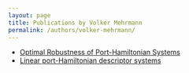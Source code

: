 ```yaml
---
layout: page
title: Publications by Volker Mehrmann
permalink: /authors/volker-mehrmann/
---
```


- [Optimal Robustness of Port-Hamiltonian Systems](../../optimal-robustness-of-port-hamiltonian-systems)
- [Linear port-Hamiltonian descriptor systems](../../linear-port-hamiltonian-descriptor-systems)

